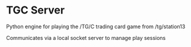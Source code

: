 # TGC Server
Python engine for playing the /TG/C trading card game from /tg/station13

Communicates via a local socket server to manage play sessions
